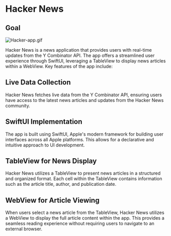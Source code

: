 # Hacker News

## Goal
![Hacker-app.gif](Documentation/Hacker-app.gif)

Hacker News is a news application that provides users with real-time updates from the Y Combinator API. The app offers a streamlined user experience through SwiftUI, leveraging a TableView to display news articles within a WebView. Key features of the app include:

## Live Data Collection
Hacker News fetches live data from the Y Combinator API, ensuring users have access to the latest news articles and updates from the Hacker News community.

## SwiftUI Implementation
The app is built using SwiftUI, Apple's modern framework for building user interfaces across all Apple platforms. This allows for a declarative and intuitive approach to UI development.

## TableView for News Display
 Hacker News utilizes a TableView to present news articles in a structured and organized format. Each cell within the TableView contains information such as the article title, author, and publication date.

## WebView for Article Viewing 
When users select a news article from the TableView, Hacker News utilizes a WebView to display the full article content within the app. This provides a seamless reading experience without requiring users to navigate to an external browser.

